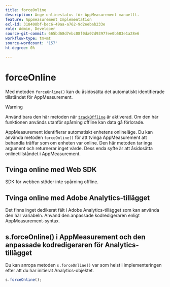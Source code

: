 ```yaml
---
title: forceOnline
description: Ange onlinestatus för AppMeasurement manuellt.
feature: Appmeasurement Implementation
exl-id: 318408bf-bec6-49aa-a762-9d2eebab233e
role: Admin, Developer
source-git-commit: 665bd68d7ebc08f0da02d93977ee0b583e1a28e6
workflow-type: tm+mt
source-wordcount: '157'
ht-degree: 0%

---
```


# forceOnline

Med metoden `forceOnline()` kan du åsidosätta det automatiskt identifierade tillståndet för AppMeasurement.

>[!WARNING]
>
>Använd bara den här metoden när [`trackOffline`](../config-vars/trackoffline.md) är aktiverad. Om den här funktionen används utanför spårning offline kan data gå förlorade.

AppMeasurement identifierar automatiskt enhetens onlineläge. Du kan använda metoden `forceOnline()` för att tvinga AppMeasurement att behandla träffar som om enheten var online. Den här metoden tar inga argument och returnerar inget värde. Dess enda syfte är att åsidosätta onlinetillståndet i AppMeasurement.

## Tvinga online med Web SDK

SDK för webben stöder inte spårning offline.

## Tvinga online med Adobe Analytics-tillägget

Det finns inget dedikerat fält i Adobe Analytics-tillägget som kan använda den här variabeln. Använd den anpassade kodredigeraren enligt AppMeasurement-syntax.

## s.forceOnline() i AppMeasurement och den anpassade kodredigeraren för Analytics-tillägget

Du kan anropa metoden `s.forceOnline()` var som helst i implementeringen efter att du har initierat Analytics-objektet.

```js
s.forceOnline();
```
